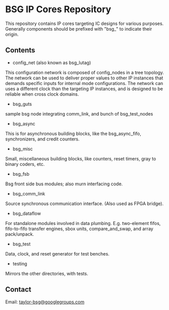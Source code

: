 # BSG IP Cores Repository

This repository contains IP cores targeting IC designs for various purposes.
Generally components should be prefixed with "bsg_" to indicate their origin.

## Contents

- config_net (also known as bsg_lutag)

This configuration network is composed of config\_nodes in a tree topology. The
network can be used to deliver proper values to other IP instances that demands
specific inputs for internal mode configurations. The network can uses a
different clock than the targeting IP instances, and is designed to be reliable
when cross clock domains.

* bsg_guts

sample bsg node integrating comm_link, and bunch of bsg_test_nodes

* bsg_async

This is for asynchronous building blocks, like the bsg_async_fifo, synchronizers, and credit counters.

* bsg_misc

Small, miscellaneous building blocks, like counters, reset timers, gray to binary coders, etc.

* bsg_fsb

Bsg front side bus modules; also murn interfacing code.

* bsg_comm_link

Source synchronous communication interface. (Also used as FPGA bridge).
 
* bsg_dataflow

For standalone modules involved in data plumbing. E.g. two-element fifos, fifo-to-fifo transfer engines,
sbox units, compare_and_swap, and array pack/unpack.

* bsg_test

Data, clock, and reset generator for test benches.

* testing

Mirrors the other directories, with tests.

## Contact

Email: taylor-bsg@googlegroups.com
